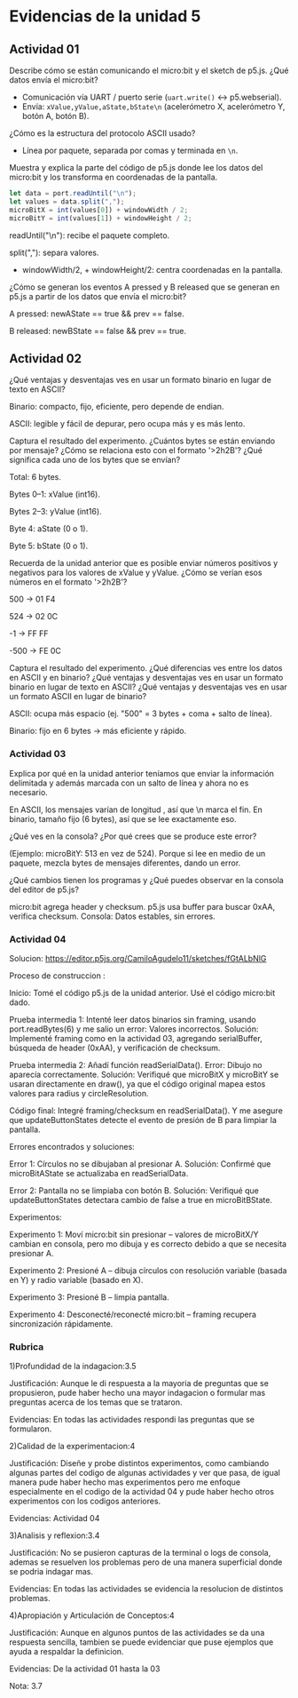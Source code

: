 
# Evidencias de la unidad 5


## Actividad 01

Describe cómo se están comunicando el micro:bit y el sketch de p5.js. ¿Qué datos envía el micro:bit?

- Comunicación vía UART / puerto serie (`uart.write()` ↔ p5.webserial).  
- Envía: `xValue,yValue,aState,bState\n` (acelerómetro X, acelerómetro Y, botón A, botón B).


¿Cómo es la estructura del protocolo ASCII usado?

- Línea por paquete, separada por comas y terminada en `\n`.  

Muestra y explica la parte del código de p5.js donde lee los datos del micro:bit y los transforma en coordenadas de la pantalla.

```js
let data = port.readUntil("\n");
let values = data.split(",");
microBitX = int(values[0]) + windowWidth / 2;
microBitY = int(values[1]) + windowHeight / 2;
```
readUntil("\n"): recibe el paquete completo.

split(","): separa valores.

+ windowWidth/2, + windowHeight/2: centra coordenadas en la pantalla.

¿Cómo se generan los eventos A pressed y B released que se generan en p5.js a partir de los datos que envía el micro:bit?


A pressed: newAState == true && prev == false.


B released: newBState == false && prev == true.



## Actividad 02

¿Qué ventajas y desventajas ves en usar un formato binario en lugar de texto en ASCII?

Binario: compacto, fijo, eficiente, pero depende de endian.


ASCII: legible y fácil de depurar, pero ocupa más y es más lento.

Captura el resultado del experimento. ¿Cuántos bytes se están enviando por mensaje? ¿Cómo se relaciona esto con el formato '>2h2B'? ¿Qué significa cada uno de los bytes que se envían?

Total: 6 bytes.

Bytes 0–1: xValue (int16).

Bytes 2–3: yValue (int16).

Byte 4: aState (0 o 1).

Byte 5: bState (0 o 1).

Recuerda de la unidad anterior que es posible enviar números positivos y negativos para los valores de xValue y yValue. ¿Cómo se verían esos números en el formato '>2h2B'?

500 → 01 F4

524 → 02 0C

-1 → FF FF

-500 → FE 0C

Captura el resultado del experimento. ¿Qué diferencias ves entre los datos en ASCII y en binario? ¿Qué ventajas y desventajas ves en usar un formato binario en lugar de texto en ASCII? ¿Qué ventajas y desventajas ves en usar un formato ASCII en lugar de binario?

ASCII: ocupa más espacio (ej. "500" = 3 bytes + coma + salto de línea).

Binario: fijo en 6 bytes → más eficiente y rápido.

### Actividad 03

Explica por qué en la unidad anterior teníamos que enviar la información delimitada y además marcada con un salto de línea y ahora no es necesario.

En ASCII, los mensajes varían de longitud , así que \n marca el fin. En binario, tamaño fijo (6 bytes), así que se lee exactamente eso.

¿Qué ves en la consola? ¿Por qué crees que se produce este error?


(Ejemplo: microBitY: 513 en vez de 524). Porque si lee en medio de un paquete, mezcla bytes de mensajes diferentes, dando un error.



¿Qué cambios tienen los programas y ¿Qué puedes observar en la consola del editor de p5.js?

micro:bit agrega header y checksum. p5.js usa buffer para buscar 0xAA, verifica checksum. Consola: Datos estables, sin errores.

### Actividad 04

Solucion: https://editor.p5js.org/CamiloAgudelo11/sketches/fGtALbNlG

Proceso de construccion :

Inicio: Tomé el código p5.js de la unidad anterior. Usé el código micro:bit dado.


Prueba intermedia 1: Intenté leer datos binarios sin framing, usando port.readBytes(6) y me salio un error: Valores incorrectos. Solución: Implementé framing como en la actividad 03, agregando serialBuffer, búsqueda de header (0xAA), y verificación de checksum.


Prueba intermedia 2: Añadí función readSerialData(). Error: Dibujo no aparecía correctamente. Solución: Verifiqué que microBitX y microBitY se usaran directamente en draw(), ya que el código original mapea estos valores para radius y circleResolution.


Código final: Integré framing/checksum en readSerialData(). Y me asegure que updateButtonStates detecte el evento de presión de B para limpiar la pantalla. 

Errores encontrados y soluciones:

Error 1: Círculos no se dibujaban al presionar A. Solución: Confirmé que microBitAState se actualizaba en readSerialData. 


Error 2: Pantalla no se limpiaba con botón B. Solución: Verifiqué que updateButtonStates detectara cambio de false a true en microBitBState. 



Experimentos:

Experimento 1: Moví micro:bit sin presionar – valores de microBitX/Y cambian en consola, pero mo dibuja y es correcto debido a que se necesita presionar A.


Experimento 2: Presioné A – dibuja círculos con resolución variable (basada en Y) y radio variable (basado en X). 


Experimento 3: Presioné B – limpia pantalla. 


Experimento 4: Desconecté/reconecté micro:bit – framing recupera sincronización rápidamente.

 

### Rubrica

1)Profundidad de la indagacion:3.5

Justificación: Aunque le di respuesta a la mayoria de preguntas que se propusieron, pude haber hecho una mayor indagacion o formular mas preguntas acerca de los temas que se trataron.


Evidencias: En todas las actividades respondi las preguntas que se formularon.

2)Calidad de la experimentacion:4

Justificación: Diseñe y probe distintos experimentos, como cambiando algunas partes del codigo de algunas actividades y ver que pasa, de igual manera pude haber hecho mas experimentos pero me enfoque especialmente en el codigo de la actividad 04 y pude haber hecho otros experimentos con los codigos anteriores.


Evidencias: Actividad 04


3)Analisis y reflexion:3.4

Justificación: No se pusieron capturas de la terminal o logs de consola, ademas se resuelven los problemas pero de una manera superficial donde se podria indagar mas.


Evidencias: En todas las actividades se evidencia la resolucion de distintos problemas.


4)Apropiación y Articulación de Conceptos:4

Justificación:  Aunque en algunos puntos de las actividades se da una respuesta sencilla, tambien se puede evidenciar que puse ejemplos que ayuda a respaldar la definicion.

Evidencias: De la actividad 01 hasta la 03


Nota: 3.7


